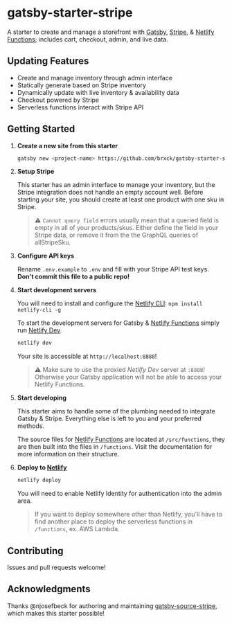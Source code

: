 # gatsby-starter-stripe

A starter to create and manage a storefront with [Gatsby](https://www.gatsbyjs.org/), [Stripe](https://stripe.com/), & [Netlify Functions](https://www.netlify.com/docs/functions/); includes cart, checkout, admin, and live data.

## Updating Features

- Create and manage inventory through admin interface
- Statically generate based on Stripe inventory
- Dynamically update with live inventory & availability data
- Checkout powered by Stripe
- Serverless functions interact with Stripe API

## Getting Started

1. **Create a new site from this starter**

   ```sh
   gatsby new <project-name> https://github.com/brxck/gatsby-starter-stripe
   ```

2. **Setup Stripe**

   This starter has an admin interface to manage your inventory, but the Stripe integration does not handle an empty account well. Before starting your site, you should create at least one product with one sku in Stripe.

   > :warning: `Cannot query field` errors usually mean that a queried field is empty in all of your products/skus. Either define the field in your Stripe data, or remove it from the the GraphQL queries of allStripeSku.

3. **Configure API keys**

   Rename `.env.example` to `.env` and fill with your Stripe API test keys. **Don't commit this file to a public repo!**

4. **Start development servers**

   You will need to install and configure the [Netlify CLI](https://docs.netlify.com/cli/get-started/): `npm install netlify-cli -g`

   To start the development servers for Gatsby & [Netlify Functions](https://github.com/netlify/netlify-lambda#usage) simply run [Netlify Dev](https://www.netlify.com/products/dev).

   ```sh
   netlify dev
   ```

   Your site is accessible at `http://localhost:8888`!

   > :warning: Make sure to use the proxied _Netilfy Dev_ server at `:8888`! Otherwise your Gatsby application will not be able to access your Netlify Functions.

5. **Start developing**

   This starter aims to handle some of the plumbing needed to integrate Gatsby & Stripe. Everything else is left to you and your preferred methods.

   The source files for [Netlify Functions](https://www.netlify.com/docs/functions/) are located at `/src/functions`, they are then built into the files in `/functions`. Visit the documentation for more information on their structure.

6. **Deploy to [Netlify](https://www.netlify.com/docs)**

   ```sh
   netlify deploy
   ```

   You will need to enable Netlify Identity for authentication into the admin area.

   > If you want to deploy somewhere other than Netlify, you'll have to find another place to deploy the serverless functions in `/functions`, ex. AWS Lambda.

## Contributing

Issues and pull requests welcome!

## Acknowledgments

Thanks @njosefbeck for authoring and maintaining [gatsby-source-stripe](https://github.com/njosefbeck/gatsby-source-stripe), which makes this starter possible!

